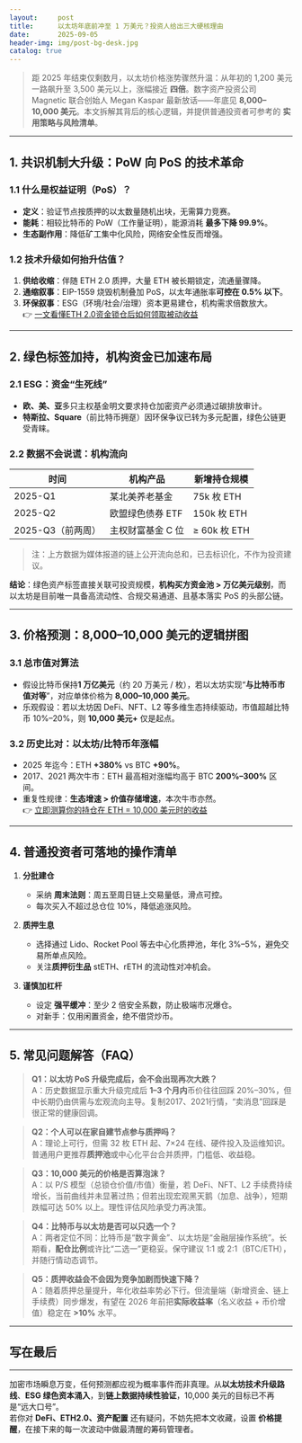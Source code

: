 ```yaml
---
layout:     post
title:      以太坊年底前冲至 1 万美元？投资人给出三大硬核理由
date:       2025-09-05
header-img: img/post-bg-desk.jpg
catalog: true
---
```


> 距 2025 年结束仅剩数月，以太坊价格涨势骤然升温：从年初的 1,200 美元一路飙升至 3,500 美元以上，涨幅接近 **四倍**。数字资产投资公司 Magnetic 联合创始人 Megan Kaspar 最新放话——年底见 **8,000–10,000 美元**。本文拆解其背后的核心逻辑，并提供普通投资者可参考的 **实用策略与风险清单**。

---

## 1. 共识机制大升级：PoW 向 PoS 的技术革命

### 1.1 什么是权益证明（PoS）？
- **定义**：验证节点按质押的以太数量随机出块，无需算力竞赛。
- **能耗**：相较比特币的 PoW（工作量证明），能源消耗 **最多下降 99.9%**。
- **生态副作用**：降低矿工集中化风险，网络安全性反而增强。

### 1.2 技术升级如何抬升估值？
1. **供给收缩**：伴随 ETH 2.0 质押，大量 ETH 被长期锁定，流通量骤降。
2. **通缩叙事**：EIP-1559 烧毁机制叠加 PoS，以太年通胀率**可控在 0.5% 以下**。
3. **环保叙事**：ESG（环境/社会/治理）资本更易建仓，机构需求倍数放大。  
👉 [一文看懂ETH 2.0资金锁仓后如何领取被动收益](https://okxdog.com/)

---

## 2. 绿色标签加持，机构资金已加速布局

### 2.1 ESG：资金“生死线”
- **欧、美、亚**多只主权基金明文要求持仓加密资产必须通过碳排放审计。
- **特斯拉、Square**（前比特币拥趸）因环保争议已转为多元配置，绿色公链更受青睐。

### 2.2 数据不会说谎：机构流向
| 时间 | 机构产品 | 新增持仓规模 |
|---|---|---|
| 2025-Q1 | 某北美养老基金 | 75k 枚 ETH |
| 2025-Q2 | 欧盟绿色债券 ETF | 150k 枚 ETH |
| 2025-Q3（前两周） | 主权财富基金 C 位 | ≥ 60k 枚 ETH |

> 注：上方数据为媒体报道的链上公开流向总和，已去标识化，不作为投资建议。

**结论**：绿色资产标签直接关联可投资规模，**机构买方资金池 > 万亿美元级别**，而以太坊是目前唯一具备高流动性、合规交易通道、且基本落实 PoS 的头部公链。

---

## 3. 价格预测：8,000–10,000 美元的逻辑拼图

### 3.1 总市值对算法
- 假设比特币保持**1 万亿美元**（约 20 万美元 / 枚），若以太坊实现“**与比特币市值对等**”，对应单体价格为 **8,000–10,000 美元**。
- 乐观假设：若以太坊因 DeFi、NFT、L2 等多维生态持续驱动，市值超越比特币 10%–20%，则 **10,000 美元+** 仅是起点。

### 3.2 历史比对：以太坊/比特币年涨幅
- 2025 年迄今：ETH **+380%** vs BTC **+90%**。
- 2017、2021 两次牛市：ETH 最高相对涨幅均高于 BTC **200%–300%** 区间。
- 重复性规律：**生态增速 > 价值存储增速**，本次牛市亦然。  
👉 [立即测算你的持仓在 ETH = 10,000 美元时的收益](https://okxdog.com/)

---

## 4. 普通投资者可落地的操作清单

1. **分批建仓**  
   - 采纳 **周末法则**：周五至周日链上交易量低，滑点可控。
   - 每次买入不超过总仓位 10%，降低追涨风险。

2. **质押生息**  
   - 选择通过 Lido、Rocket Pool 等去中心化质押池，年化 3%–5%，避免交易所单点风险。
   - 关注**质押衍生品** stETH、rETH 的流动性对冲机会。

3. **谨慎加杠杆**  
   - 设定 **强平缓冲**：至少 2 倍安全系数，防止极端市况爆仓。
   - 对新手：仅用闲置资金，绝不借贷炒币。

---

## 5. 常见问题解答（FAQ）

> **Q1：以太坊 PoS 升级完成后，会不会出现再次大跌？**  
> A：历史数据显示重大升级完成后 **1–3 个月内**币价往往回踩 20%–30%，但中长期仍由供需与宏观流向主导。复制2017、2021行情，“卖消息”回踩是很正常的健康回调。

> **Q2：个人可以在家自建节点参与质押吗？**  
> A：理论上可行，但需 32 枚 ETH 起、7×24 在线、硬件投入及运维知识。普通用户更推荐**质押池**或中心化平台合并质押，门槛低、收益稳。

> **Q3：10,000 美元的价格是否算泡沫？**  
> A：以 P/S 模型（总锁仓价值/市值）衡量，若 DeFi、NFT、L2 手续费持续增长，当前曲线并未显著过热；但若出现宏观黑天鹅（加息、战争），短期跌幅可达 50% 以上。理性评估风险承受力再决策。

> **Q4：比特币与以太坊是否可以只选一个？**  
> A：两者定位不同：比特币是“数字黄金”、以太坊是“金融层操作系统”。长期看，**配仓比例**或许比“二选一”更稳妥。保守建议 1:1 或 2:1（BTC/ETH），并随行情动态调节。

> **Q5：质押收益会不会因为竞争加剧而快速下降？**  
> A：随着质押总量提升，年化收益率势必下行。但流量端（新增资金、链上手续费）同步爆发，有望在 2026 年前把**实际收益率**（名义收益 + 币价增值）稳定在 **>10%** 水平。

---

## 写在最后

* * *

加密市场瞬息万变，任何预测都应视为概率事件而非真理。从**以太坊技术升级路线**、**ESG 绿色资本涌入**，到**链上数据持续性验证**，10,000 美元的目标已不再是“远大口号”。  
若你对 **DeFi、ETH2.0、资产配置** 还有疑问，不妨先把本文收藏，设置 **价格提醒**，在接下来的每一次波动中做最清醒的筹码管理者。